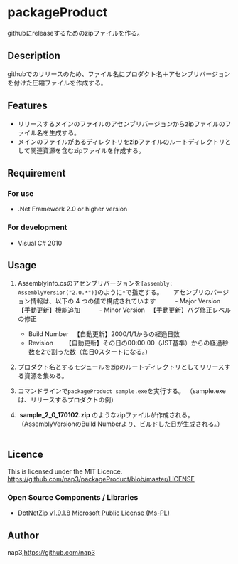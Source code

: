 # packageProduct #########################
githubにreleaseするためのzipファイルを作る。

## Description ##########################################
githubでのリリースのため、ファイル名にプロダクト名＋アセンブリバージョンを付けた圧縮ファイルを作成する。


## Features ##########################################
* リリースするメインのファイルのアセンブリバージョンからzipファイルのファイル名を生成する。
* メインのファイルがあるディレクトリをzipファイルのルートディレクトリとして関連資源を含むzipファイルを作成する。

## Requirement ##########################################
### For use
* .Net Framework 2.0 or higher version

### For development
* Visual C# 2010


## Usage ##########################################
1. AssemblyInfo.csのアセンブリバージョンを`[assembly: AssemblyVersion("2.0.*")]`のように`*`で指定する。    
    アセンブリのバージョン情報は、以下の 4 つの値で構成されています       
     - Major Version   【手動更新】機能追加       
     - Minor Version   【手動更新】バグ修正レベルの修正       
     - Build Number    【自動更新】2000/1/1からの経過日数      
     - Revision        【自動更新】その日の00:00:00（JST基準）からの経過秒数を2で割った数（毎日0スタートになる。）      


1. プロダクト名とするモジュールをzipのルートディレクトリとしてリリースする資源を集める。

1. コマンドラインで`packageProduct sample.exe`を実行する。  （sample.exeは、リリースするプロダクトの例）    


1.  **sample_2_0_170102.zip** のようなzipファイルが作成される。    
    （AssemblyVersionのBuild Numberより、ビルドした日が生成される。）          
      



## Licence ##########################################
This is licensed under the MIT Licence.     
<https://github.com/nap3/packageProduct/blob/master/LICENSE>


### Open Source Components / Libraries
* [DotNetZip v1.9.1.8](https://dotnetzip.codeplex.com/)  [Microsoft Public License (Ms-PL)](https://github.com/nap3/packageProduct/blob/master/packageProduct/Zip_Reduced/License.txt)

## Author ##########################################
nap3,<https://github.com/nap3>

